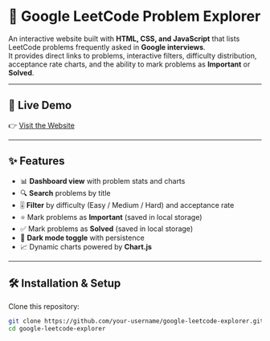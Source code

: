 # 📘 Google LeetCode Problem Explorer

An interactive website built with **HTML, CSS, and JavaScript** that lists LeetCode problems frequently asked in **Google interviews**.  
It provides direct links to problems, interactive filters, difficulty distribution, acceptance rate charts, and the ability to mark problems as **Important** or **Solved**.

---

## 🔗 Live Demo

👉 [Visit the Website](https://gauravgoogleleetcode.netlify.app/)

---

## ✨ Features

- 📊 **Dashboard view** with problem stats and charts  
- 🔍 **Search** problems by title  
- 🎚️ **Filter** by difficulty (Easy / Medium / Hard) and acceptance rate  
- ⭐ Mark problems as **Important** (saved in local storage)  
- ✅ Mark problems as **Solved** (saved in local storage)  
- 🌙 **Dark mode toggle** with persistence  
- 📈 Dynamic charts powered by **Chart.js**  

---

## 🛠️ Installation & Setup

Clone this repository:

```bash
git clone https://github.com/your-username/google-leetcode-explorer.git
cd google-leetcode-explorer
